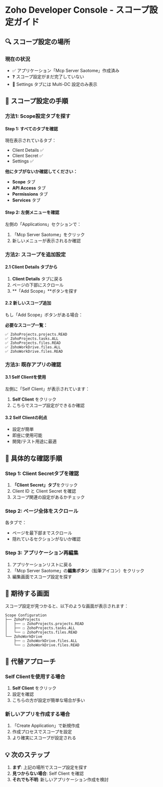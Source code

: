 # Zoho Developer Console - スコープ設定ガイド

## 🔍 **スコープ設定の場所**

### **現在の状況**
- ✅ アプリケーション「Mcp Server Saotome」作成済み
- ❓ スコープ設定がまだ完了していない
- 📍 Settings タブには Multi-DC 設定のみ表示

## 🚀 **スコープ設定の手順**

### **方法1: Scope設定タブを探す**

#### **Step 1: すべてのタブを確認**
現在表示されているタブ：
- Client Details ✅
- Client Secret ✅  
- Settings ✅

**他にタブがないか確認してください：**
- **Scope** タブ
- **API Access** タブ
- **Permissions** タブ
- **Services** タブ

#### **Step 2: 左側メニューを確認**
左側の「Applications」セクションで：
1. 「Mcp Server Saotome」をクリック
2. 新しいメニューが表示されるか確認

### **方法2: スコープを追加設定**

#### **2.1 Client Details タブから**
1. **Client Details** タブに戻る
2. ページの下部にスクロール
3. **「Add Scope」**ボタンを探す

#### **2.2 新しいスコープ追加**
もし「Add Scope」ボタンがある場合：

**必要なスコープ一覧：**
```
✅ ZohoProjects.projects.READ
✅ ZohoProjects.tasks.ALL
✅ ZohoProjects.files.READ
✅ ZohoWorkDrive.files.ALL
✅ ZohoWorkDrive.files.READ
```

### **方法3: 既存アプリの確認**

#### **3.1 Self Clientを使用**
左側に「Self Client」が表示されています：
1. **Self Client** をクリック
2. こちらでスコープ設定ができるか確認

#### **3.2 Self Clientの利点**
- 設定が簡単
- 即座に使用可能
- 開発/テスト用途に最適

## 🔧 **具体的な確認手順**

### **Step 1: Client Secretタブを確認**
1. **「Client Secret」タブ**をクリック
2. Client ID と Client Secret を確認
3. スコープ関連の設定があるかチェック

### **Step 2: ページ全体をスクロール**
各タブで：
- ページを最下部までスクロール
- 隠れているセクションがないか確認

### **Step 3: アプリケーション再編集**
1. アプリケーションリストに戻る
2. 「Mcp Server Saotome」の**編集ボタン**（鉛筆アイコン）をクリック
3. 編集画面でスコープ設定を探す

## 🎯 **期待する画面**

スコープ設定が見つかると、以下のような画面が表示されます：

```
Scope Configuration
├── ZohoProjects
│   ├── ☐ ZohoProjects.projects.READ
│   ├── ☐ ZohoProjects.tasks.ALL
│   └── ☐ ZohoProjects.files.READ
└── ZohoWorkDrive  
    ├── ☐ ZohoWorkDrive.files.ALL
    └── ☐ ZohoWorkDrive.files.READ
```

## 🔄 **代替アプローチ**

### **Self Clientを使用する場合**
1. **Self Client** をクリック
2. 設定を確認
3. こちらの方が設定が簡単な場合が多い

### **新しいアプリを作成する場合**
1. 「Create Application」で新規作成
2. 作成プロセスでスコープを設定
3. より確実にスコープが設定される

## 💡 **次のステップ**

1. **まず**: 上記の場所でスコープ設定を探す
2. **見つからない場合**: Self Client を確認
3. **それでも不明**: 新しいアプリケーション作成を検討 